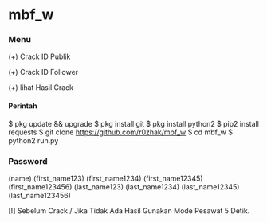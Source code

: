 # mbf_w

### Menu ###
(+) Crack ID Publik

(+) Crack ID Follower

(+) lihat Hasil Crack

#### Perintah ###
$ pkg update && upgrade
$ pkg install git
$ pkg install python2
$ pip2 install requests
$ git clone https://github.com/r0zhak/mbf_w
$ cd mbf_w
$ python2 run.py

### Password ###
(name)
(first_name123)
(first_name1234)
(first_name12345)
(first_name123456)
(last_name123)
(last_name1234)
(last_name12345)
(last_name123456)

[!] Sebelum Crack / Jika Tidak Ada Hasil Gunakan Mode Pesawat 5 Detik.

